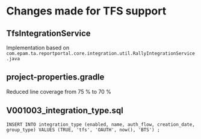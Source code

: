 # Changes made for TFS support

## TfsIntegrationService

Implementation based on `com.epam.ta.reportportal.core.integration.util.RallyIntegrationService.java`

## project-properties.gradle

Reduced line coverage from 75 % to 70 %

## V001003_integration_type.sql

`INSERT INTO integration_type (enabled, name, auth_flow, creation_date, group_type) VALUES (TRUE, 'tfs', 'OAUTH', now(), 'BTS') ;`
